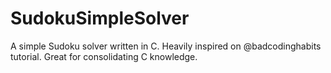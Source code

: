 # SudokuSimpleSolver
A simple Sudoku solver written in C. Heavily inspired on @badcodinghabits tutorial. Great for consolidating C knowledge.
